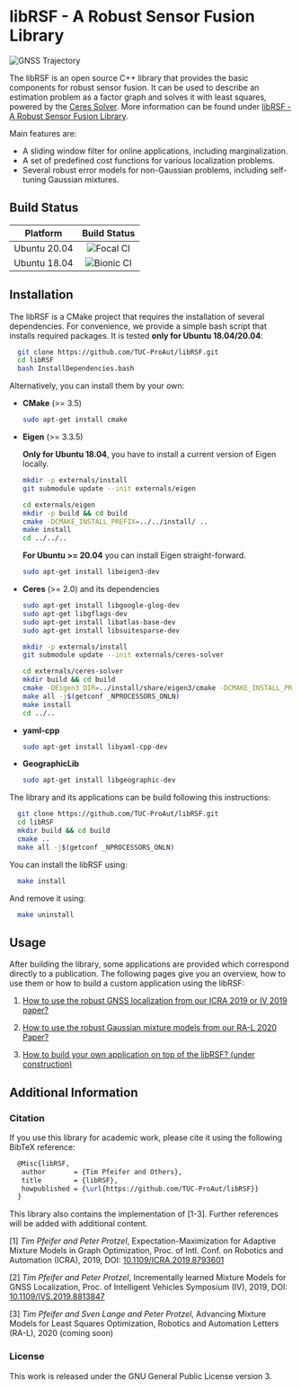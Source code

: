 # libRSF - A Robust Sensor Fusion Library
![GNSS Trajectory](./docs/img/AnimatedTrajectory2.gif)

The libRSF is an open source C++ library that provides the basic components for robust sensor fusion. It can be used to describe an estimation problem as a factor graph and solves it with least squares, powered by the [Ceres Solver](http://ceres-solver.org//).
More information can be found under [libRSF - A Robust Sensor Fusion Library](https://www.tu-chemnitz.de/etit/proaut/libRSF).

Main features are:
- A sliding window filter for online applications, including marginalization.
- A set of predefined cost functions for various localization problems.
- Several robust error models for non-Gaussian problems, including self-tuning Gaussian mixtures.

## Build Status

| Platform     | Build Status  |
|:------------:|:-------------:|
| Ubuntu 20.04 | ![Focal CI](https://github.com/tipf/TUC-ProAut/workflows/Focal%20CI/badge.svg) |
| Ubuntu 18.04 | ![Bionic CI](https://github.com/tipf/TUC-ProAut/workflows/Bionic%20CI/badge.svg) |

## Installation

The libRSF is a CMake project that requires the installation of several dependencies.
For convenience, we provide a simple bash script that installs required packages.
It is tested **only for Ubuntu 18.04/20.04**:

```bash
  git clone https://github.com/TUC-ProAut/libRSF.git
  cd libRSF
  bash InstallDependencies.bash
```

Alternatively, you can install them by your own:

+ **CMake** (>= 3.5)

  ```bash
  sudo apt-get install cmake
  ```

+ **Eigen** (>= 3.3.5)

  **Only for Ubuntu 18.04**, you have to install a current version of Eigen locally.

  ```bash
  mkdir -p externals/install
  git submodule update --init externals/eigen
  
  cd externals/eigen
  mkdir -p build && cd build
  cmake -DCMAKE_INSTALL_PREFIX=../../install/ ..
  make install
  cd ../../..
  ```

  **For  Ubuntu >= 20.04** you can install Eigen straight-forward.

  ```bash
  sudo apt-get install libeigen3-dev
  ```

+ **Ceres** (>= 2.0) and its dependencies

  ```bash
  sudo apt-get install libgoogle-glog-dev
  sudo apt-get libgflags-dev
  sudo apt-get install libatlas-base-dev
  sudo apt-get install libsuitesparse-dev
  
  mkdir -p externals/install  
  git submodule update --init externals/ceres-solver
  
  cd externals/ceres-solver
  mkdir build && cd build
  cmake -DEigen3_DIR=../install/share/eigen3/cmake -DCMAKE_INSTALL_PREFIX=../../install/ ..
  make all -j$(getconf _NPROCESSORS_ONLN)
  make install
  cd ../..
  ```

+ **yaml-cpp**

  ```bash
  sudo apt-get install libyaml-cpp-dev
  ```

+ **GeographicLib**

  ```bash
  sudo apt-get install libgeographic-dev
  ```

The library and its applications can be build following this instructions:

```bash
  git clone https://github.com/TUC-ProAut/libRSF.git
  cd libRSF
  mkdir build && cd build
  cmake ..
  make all -j$(getconf _NPROCESSORS_ONLN)
```

You can install the libRSF using:

```bash
  make install
```

And remove it using:

```bash
  make uninstall
```

## Usage

After building the library, some applications are provided which correspond directly to a publication.
The following pages give you an overview, how to use them or how to build a custom application using the libRSF:

1. [How to use the robust GNSS localization from our ICRA 2019 or IV 2019 paper?](docs/GNSS.md)

2. [How to use the robust Gaussian mixture models from our RA-L 2020 Paper?](docs/ROBUST.md)

3. [How to build your own application on top of the libRSF? (under construction)](docs/CUSTOM.md)

## Additional Information

### Citation

If you use this library for academic work, please cite it using the following BibTeX reference:

```tex
  @Misc{libRSF,
   author       = {Tim Pfeifer and Others},
   title        = {libRSF},
   howpublished = {\url{https://github.com/TUC-ProAut/libRSF}}
  }
```

This library also contains the implementation of [1-3]. Further references will be added with additional content.

[1] *Tim Pfeifer and Peter Protzel*, Expectation-Maximization for Adaptive Mixture Models in Graph Optimization, Proc. of Intl. Conf. on Robotics and Automation (ICRA), 2019, DOI: [10.1109/ICRA.2019.8793601](https://doi.org/10.1109/ICRA.2019.8793601)

[2] *Tim Pfeifer and Peter Protzel*, Incrementally learned Mixture Models for GNSS Localization, Proc. of Intelligent Vehicles Symposium (IV), 2019, DOI: [10.1109/IVS.2019.8813847](https://doi.org/10.1109/IVS.2019.8813847)

[3] *Tim Pfeifer and Sven Lange and Peter Protzel*, Advancing Mixture Models for Least Squares Optimization, Robotics and Automation Letters (RA-L), 2020 (coming soon)

### License

This work is released under the GNU General Public License version 3.

